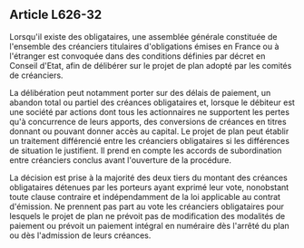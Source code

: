 Article L626-32
----
Lorsqu'il existe des obligataires, une assemblée générale constituée de
l'ensemble des créanciers titulaires d'obligations émises en France ou à
l'étranger est convoquée dans des conditions définies par décret en Conseil
d'Etat, afin de délibérer sur le projet de plan adopté par les comités de
créanciers.

La délibération peut notamment porter sur des délais de paiement, un abandon
total ou partiel des créances obligataires et, lorsque le débiteur est une
société par actions dont tous les actionnaires ne supportent les pertes qu'à
concurrence de leurs apports, des conversions de créances en titres donnant ou
pouvant donner accès au capital. Le projet de plan peut établir un traitement
différencié entre les créanciers obligataires si les différences de situation le
justifient. Il prend en compte les accords de subordination entre créanciers
conclus avant l'ouverture de la procédure.

La décision est prise à la majorité des deux tiers du montant des créances
obligataires détenues par les porteurs ayant exprimé leur vote, nonobstant toute
clause contraire et indépendamment de la loi applicable au contrat d'émission.
Ne prennent pas part au vote les créanciers obligataires pour lesquels le projet
de plan ne prévoit pas de modification des modalités de paiement ou prévoit un
paiement intégral en numéraire dès l'arrêté du plan ou dès l'admission de leurs
créances.
